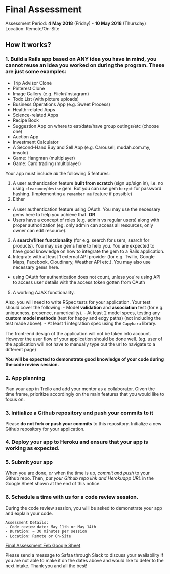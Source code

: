 # Final Assessment
Assessment Period: **4 May 2018** (Friday) - **10 May 2018** (Thursday)
Location: Remote/On-Site

## How it works?

### 1. Build a Rails app based on ANY idea you have in mind, you cannot reuse an idea you worked on during the program. These are just some examples: 

* Trip Advisor Clone
* Pinterest Clone
* Image Gallery (e.g. Flickr/Instagram)
* Todo List (with picture uploads)
* Business Operations App (e.g. Sweet Process)
* Health-related Apps
* Science-related Apps
* Recipe Book
* Suggestion App on where to eat/date/have group outings/etc (choose one)
* Auction App
* Investment Calculator
* A Second-Hand Buy and Sell App (e.g. Carousell, mudah.com.my, imsold)
* Game: Hangman (multiplayer)
* Game: Card trading (multiplayer)

Your app must include *all* the following 5 features:

1. A user authentication feature **built from scratch** (sign up/sign in), i.e. no using `clearance`/`devise` gem. But you can use gem `bcrypt` for password hashing. (Implementing a `remember me` feature if possible)
2. Either
  - A user authentication feature using OAuth. You may use the necessary gems here to help you achieve that. 
  **OR** 
  - Users have a concept of roles (e.g. admin vs regular users) along with proper authorization (eg. only admin can access all resources, only owner can edit resource).
3. A **search/filter functionality** (for e.g. search for users, search for products). You may use gems here to help you. You are expected to have good knowledge on how to integrate the gem to a Rails application.
4. Integrate with at least 1 external API provider (for e.g. Twilio, Google Maps, Facebook, Cloudinary, Weather API etc.). You may also use necessary gems here. 
  - using OAuth for authentication does not count, unless you're using API to access user details with the access token gotten from OAuth
5. A working AJAX functionality.


Also, you will need to write RSpec tests for your application. Your test should cover the following:
    - Model **validation** and **association** test (for e.g. uniqueness, presence, numericality).
    - At least 2 model specs, testing any **custom model methods** (test for happy and edgy paths) (not including the        test made above).
    - At least 1 integration spec using the `Capybara` library.

The front-end design of the application will not be taken into account. However the user flow of your application should be done well. (eg. user of the application will not have to manually type out the url to navigate to a different page)

**You will be expected to demonstrate good knowledge of your code during the code review session.**

### 2. App planning
Plan your app in Trello and add your mentor as a collaborator. Given the time frame, prioritize accordingly on the main features that you would like to focus on.

### 3. Initialize a Github repository and push your commits to it
Please **do not fork or push your commits** to this repository. Initialize a new Github repository for your application.

### 4. Deploy your app to Heroku and ensure that your app is working as expected.

### 5. Submit your app
When you are done, *or* when the time is up, *commit and push* to your Github repo. Then, *put your Github _repo_ link and Herokuapp URL* in the Google Sheet shown at the end of this notice.

### 6. Schedule a time with us for a code review session.

During the code review session, you will be asked to demonstrate your app and explain your code.

```
Assessment Details:
- Code review date: May 11th or May 14th
- Duration: ~ 30 minutes per session 
- Location: Remote or On-Site
```

[Final Assessment Feb Google Sheet](https://docs.google.com/spreadsheets/d/1uU-HWBwh79vNeSTgizf0R7ogaah0WZnFKoQJedEdmLY/edit#gid=616349785)

Please send a message to Safaa through Slack to discuss your availability if you are not able to make it on the dates above and would like to defer to the next intake. Thank you and all the best!

